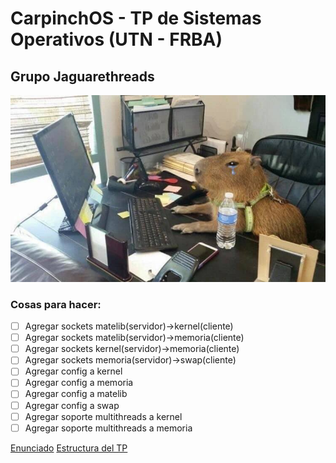 # CarpinchOS - TP de Sistemas Operativos (UTN - FRBA)
## Grupo Jaguarethreads
![Carpincho developer](/Carpincho_dev.jpg)

### Cosas para hacer:
- [ ] Agregar sockets matelib(servidor)->kernel(cliente)
- [ ] Agregar sockets matelib(servidor)->memoria(cliente)
- [ ] Agregar sockets kernel(servidor)->memoria(cliente)
- [ ] Agregar sockets memoria(servidor)->swap(cliente)
- [ ] Agregar config a kernel
- [ ] Agregar config a memoria
- [ ] Agregar config a matelib
- [ ] Agregar config a swap
- [ ] Agregar soporte multithreads a kernel
- [ ] Agregar soporte multithreads a memoria

[Enunciado](https://docs.google.com/document/d/1BDpr5lfzOAqmOOgcAVg6rUqvMPUfCpMSz1u1J_Vjtac/edit?usp=sharing)
[Estructura del TP](https://youtu.be/6V1hdPRC284)
